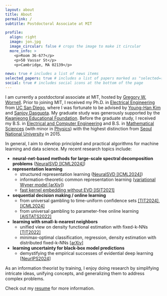 ```yaml
---
layout: about
title: About
permalink: /
subtitle: Postdoctoral Associate at MIT

profile:
  align: right
  image: jon.jpg
  image_circular: false # crops the image to make it circular
  more_info: >
    <p>Room 36-677</p>
    <p>50 Vassar St</p>
    <p>Cambridge, MA 02139</p>

news: true # includes a list of news items
selected_papers: true # includes a list of papers marked as "selected={true}"
social: true # includes social icons at the bottom of the page
---
```


[//]: # '[//]: <span style="font-weight:bold"><mark>'
[//]: # "[//]: "
[//]: # "[//]: </mark></span>"

I am currently a postdoctoral associate at MIT, hosted by [Gregory W. Wornell](http://allegro.mit.edu/~gww/).
Prior to joining MIT, I received my Ph.D. in [Electrical Engineering](https://ece.ucsd.edu/) from [UC San Diego](https://ucsd.edu/),
where I was fortunate to be advised by [Young-Han Kim](https://web.eng.ucsd.edu/~yhk/) and [Sanjoy Dasgupta](https://cseweb.ucsd.edu/~dasgupta/).
My graduate study was generously supported by the [Kwanjeong Educational Foundation](http://www.ikef.or.kr/).
Before the graduate study, I received my B.S. in [Electrical and Computer Engineering](https://ece.snu.ac.kr/en) and B.S. in [Mathematical Sciences](https://www.math.snu.ac.kr/) (with minor in [Physics](https://physics.snu.ac.kr/en)) with the highest distinction from [Seoul National University](https://en.snu.ac.kr) in 2015.

In general, I aim to develop principled and practical algorithms for machine learning and data science.
My recent research topics include:


- **neural-net-based methods for large-scale spectral decomposition problems** ([NeuralSVD [ICML2024]](http://arxiv.org/abs/2402.03655))
- **representation learning** 
  - structured representation learning ([NeuralSVD [ICML2024]](http://arxiv.org/abs/2402.03655))
  - information-theoretic common representation learning ([variational Wyner model [arXiv]](http://arxiv.org/abs/1905.10945))
  - [fast kernel embedding without EVD [ISIT2021]](https://ieeexplore.ieee.org/document/9517746)
- **sequential decision making / online learning**
  - from universal gambling to time-uniform confidence sets [[TIT2024]](http://arxiv.org/abs/2207.12382), [[ICML2024]](http://arxiv.org/abs/2402.03683)
  - from universal gambling to parameter-free online learning [[AISTATS2022]](http://arxiv.org/abs/2202.02406)
- **learning with small-k-nearest neighbors** 
  - unified view on density functional estimation with fixed-k-NNs [[TIT2022]](http://arxiv.org/abs/1805.08342)
  - minimax-optimal classification, regression, density estimation with distributed fixed-k-NNs [[arXiv]](http://arxiv.org/abs/2202.02464)
- **learning uncertainty for black-box model predictions**
  - demystifying the empirical successes of evidential deep learning [[NeurIPS2024](http://arxiv.org/abs/2402.06160)]

As an information theorist by training, I enjoy doing research by simplifying intricate ideas, unifying concepts, and generalizing them to address complex problems.

Check out my [resume](/resume) for more information.
